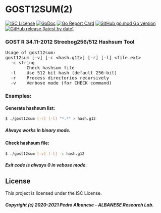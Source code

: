 # GOST12SUM(2)
[![ISC License](http://img.shields.io/badge/license-ISC-blue.svg)](https://github.com/pedroalbanese/gost12sum/blob/master/LICENSE.md) 
[![GoDoc](https://godoc.org/github.com/pedroalbanese/gost12sum?status.png)](http://godoc.org/github.com/pedroalbanese/gost12sum)
[![Go Report Card](https://goreportcard.com/badge/github.com/pedroalbanese/gost12sum)](https://goreportcard.com/report/github.com/pedroalbanese/gost12sum)
[![GitHub go.mod Go version](https://img.shields.io/github/go-mod/go-version/pedroalbanese/gost12sum)](https://golang.org)
[![GitHub release (latest by date)](https://img.shields.io/github/v/release/pedroalbanese/gost12sum)](https://github.com/pedroalbanese/gost12sum/releases)
### GOST R 34.11-2012 Streebog256/512 Hashsum Tool
<pre>
Usage of gost12sum:
gost12sum [-v] [-c &lt;hash.g12&gt;] [-r] [-l] &lt;file.ext&gt;
  -c string
        Check hashsum file
  -l    Use 512 bit hash (default 256-bit)
  -r    Process directories recursively
  -v    Verbose mode (for CHECK command)</pre>

### Examples:

#### Generate hashsum list:
```sh
$ ./gost12sum [-r] [-l] "*.*" > hash.g12
```
##### Always works in binary mode. 

#### Check hashsum file:
```sh
$ ./gost12sum [-v] [-l] -c hash.g12
```
##### Exit code is always 0 in vebose mode. 

## License

This project is licensed under the ISC License.
##### Copyright (c) 2020-2021 Pedro Albanese - ALBANESE Research Lab.
